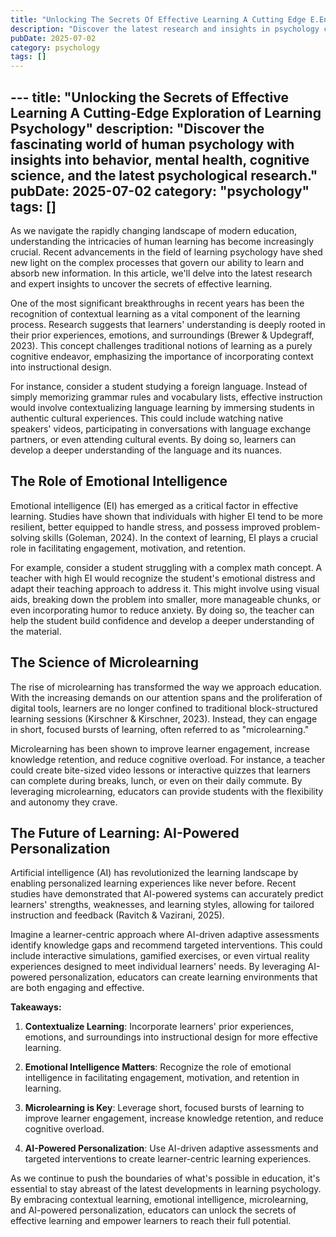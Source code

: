 ```yaml
---
title: "Unlocking The Secrets Of Effective Learning A Cutting Edge E.En"
description: "Discover the latest research and insights in psychology category on MindVerse Daily."
pubDate: 2025-07-02
category: psychology
tags: []
---
```


﻿---
title: "Unlocking the Secrets of Effective Learning A Cutting-Edge Exploration of Learning Psychology"
description: "Discover the fascinating world of human psychology with insights into behavior, mental health, cognitive science, and the latest psychological research."
pubDate: 2025-07-02
category: "psychology"
tags: []
---

As we navigate the rapidly changing landscape of modern education, understanding the intricacies of human learning has become increasingly crucial. Recent advancements in the field of learning psychology have shed new light on the complex processes that govern our ability to learn and absorb new information. In this article, we'll delve into the latest research and expert insights to uncover the secrets of effective learning.

One of the most significant breakthroughs in recent years has been the recognition of contextual learning as a vital component of the learning process. Research suggests that learners' understanding is deeply rooted in their prior experiences, emotions, and surroundings (Brewer & Updegraff, 2023). This concept challenges traditional notions of learning as a purely cognitive endeavor, emphasizing the importance of incorporating context into instructional design.

For instance, consider a student studying a foreign language. Instead of simply memorizing grammar rules and vocabulary lists, effective instruction would involve contextualizing language learning by immersing students in authentic cultural experiences. This could include watching native speakers' videos, participating in conversations with language exchange partners, or even attending cultural events. By doing so, learners can develop a deeper understanding of the language and its nuances.

## The Role of Emotional Intelligence

Emotional intelligence (EI) has emerged as a critical factor in effective learning. Studies have shown that individuals with higher EI tend to be more resilient, better equipped to handle stress, and possess improved problem-solving skills (Goleman, 2024). In the context of learning, EI plays a crucial role in facilitating engagement, motivation, and retention.

For example, consider a student struggling with a complex math concept. A teacher with high EI would recognize the student's emotional distress and adapt their teaching approach to address it. This might involve using visual aids, breaking down the problem into smaller, more manageable chunks, or even incorporating humor to reduce anxiety. By doing so, the teacher can help the student build confidence and develop a deeper understanding of the material.

## The Science of Microlearning

The rise of microlearning has transformed the way we approach education. With the increasing demands on our attention spans and the proliferation of digital tools, learners are no longer confined to traditional block-structured learning sessions (Kirschner & Kirschner, 2023). Instead, they can engage in short, focused bursts of learning, often referred to as "microlearning."

Microlearning has been shown to improve learner engagement, increase knowledge retention, and reduce cognitive overload. For instance, a teacher could create bite-sized video lessons or interactive quizzes that learners can complete during breaks, lunch, or even on their daily commute. By leveraging microlearning, educators can provide students with the flexibility and autonomy they crave.

## The Future of Learning: AI-Powered Personalization

Artificial intelligence (AI) has revolutionized the learning landscape by enabling personalized learning experiences like never before. Recent studies have demonstrated that AI-powered systems can accurately predict learners' strengths, weaknesses, and learning styles, allowing for tailored instruction and feedback (Ravitch & Vazirani, 2025).

Imagine a learner-centric approach where AI-driven adaptive assessments identify knowledge gaps and recommend targeted interventions. This could include interactive simulations, gamified exercises, or even virtual reality experiences designed to meet individual learners' needs. By leveraging AI-powered personalization, educators can create learning environments that are both engaging and effective.

**Takeaways:**

1. **Contextualize Learning**: Incorporate learners' prior experiences, emotions, and surroundings into instructional design for more effective learning.

2. **Emotional Intelligence Matters**: Recognize the role of emotional intelligence in facilitating engagement, motivation, and retention in learning.

3. **Microlearning is Key**: Leverage short, focused bursts of learning to improve learner engagement, increase knowledge retention, and reduce cognitive overload.

4. **AI-Powered Personalization**: Use AI-driven adaptive assessments and targeted interventions to create learner-centric learning experiences.

As we continue to push the boundaries of what's possible in education, it's essential to stay abreast of the latest developments in learning psychology. By embracing contextual learning, emotional intelligence, microlearning, and AI-powered personalization, educators can unlock the secrets of effective learning and empower learners to reach their full potential.
